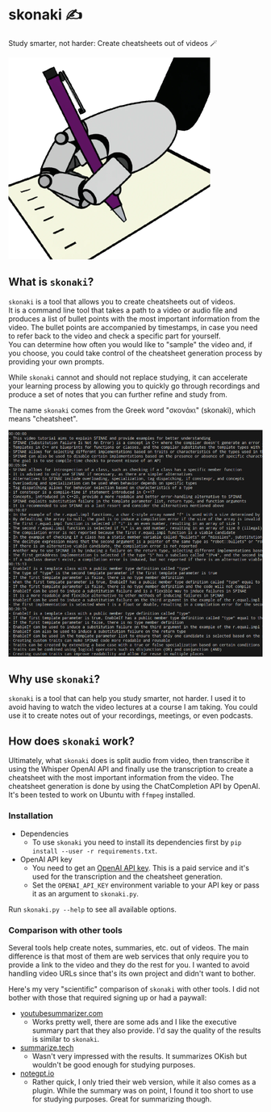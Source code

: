 # skonaki ✍️

Study smarter, not harder: Create cheatsheets out of videos 🪄

![skonaki logo](skonaki-logo-small.png)


## What is `skonaki`?

`skonaki` is a tool that allows you to create cheatsheets out of videos.<br>
It is a command line tool that takes a path to a video or audio file and produces
a list of bullet points with the most important information from the video.
The bullet points are accompanied by timestamps, in case you need to refer back
to the video and check a specific part for yourself.<br>
You can determine how often you would like to "sample" the video and, if you choose,
you could take control of the cheatsheet generation process by providing your own
prompts.

While `skonaki` cannot and should not replace studying, it can accelerate your learning
process by allowing you to quickly go through recordings and produce a set of notes
that you can further refine and study from.

The name `skonaki` comes from the Greek word "σκονάκι" (skonaki), which means "cheatsheet".

![skonaki sample output](skonaki-output.png)

## Why use `skonaki`?

`skonaki` is a tool that can help you study smarter, not harder.
I used it to avoid having to watch the video lectures at a course I am taking.
You could use it to create notes out of your recordings, meetings, or even podcasts.

## How does `skonaki` work?

Ultimately, what `skonaki` does is split audio from video, then transcribe it using
the Whisper OpenAI API and finally use the transcription to create a cheatsheet with the most
important information from the video.
The cheatsheet generation is done by using the ChatCompletion API by OpenAI.
It's been tested to work on Ubuntu with `ffmpeg` installed.

### Installation

* Dependencies
  * To use `skonaki` you need to install its dependencies first by `pip install --user -r requirements.txt`.
* OpenAI API key
  * You need to get an [OpenAI API key](https://platform.openai.com/account/api-keys).
  This is a paid service and it's used for the transcription and the cheatsheet generation.
  * Set the `OPENAI_API_KEY` environment variable to your API key or pass it as an argument to `skonaki.py`.

Run `skonaki.py --help` to see all available options.

### Comparison with other tools

Several tools help create notes, summaries, etc. out of videos.
The main difference is that most of them are web services that only require you to
provide a link to the video and they do the rest for you.
I wanted to avoid handling video URLs since that's its own project and didn't want to bother.

Here's my very "scientific" comparison of `skonaki` with other tools.
I did not bother with those that required signing up or had a paywall:

* [youtubesummarizer.com](https://youtubesummarizer.com/)
  * Works pretty well, there are some ads and I like the executive summary part that they also provide. I'd say the quality of the results is similar to `skonaki`.
* [summarize.tech](https://www.summarize.tech/)
  * Wasn't very impressed with the results. It summarizes OKish but wouldn't be good enough for studying purposes.
* [notegpt.io](https://notegpt.io/)
  * Rather quick, I only tried their web version, while it also comes as a plugin. While the summary was on point, I found it too short to use for studying purposes. Great for summarizing though.
